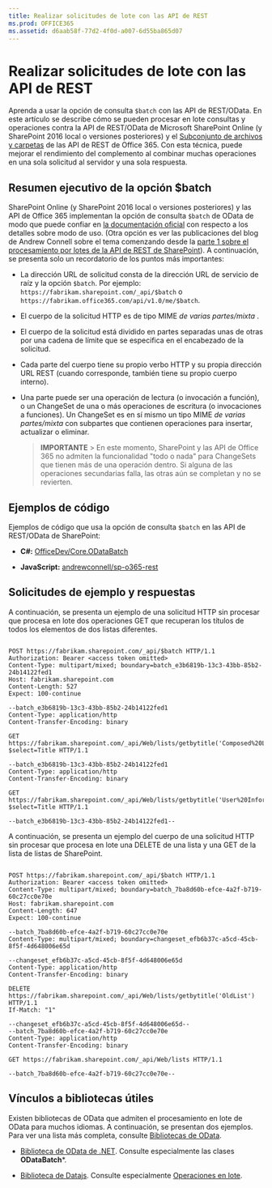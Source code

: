 ```yaml
---
title: Realizar solicitudes de lote con las API de REST
ms.prod: OFFICE365
ms.assetid: d6aab58f-77d2-4f0d-a007-6d55ba865d07
---
```



# Realizar solicitudes de lote con las API de REST
Aprenda a usar la opción de consulta  `$batch` con las API de REST/OData.
En este artículo se describe cómo se pueden procesar en lote consultas y operaciones contra la API de REST/OData de Microsoft SharePoint Online (y SharePoint 2016 local o versiones posteriores) y el  [Subconjunto de archivos y carpetas](http://msdn.microsoft.com/es-es/office/office365/api/files-rest-operations) de las API de REST de Office 365. Con esta técnica, puede mejorar el rendimiento del complemento al combinar muchas operaciones en una sola solicitud al servidor y una sola respuesta.
  
    
    


## Resumen ejecutivo de la opción $batch

SharePoint Online (y SharePoint 2016 local o versiones posteriores) y las API de Office 365 implementan la opción de consulta  `$batch` de OData de modo que puede confiar en [la documentación oficial](http://www.odata.org/documentation/odata-version-3-0/batch-processing) con respecto a los detalles sobre modo de uso. (Otra opción es ver las publicaciones del blog de Andrew Connell sobre el tema comenzando desde la [parte 1 sobre el procesamiento por lotes de la API de REST de SharePoint](http://www.andrewconnell.com/blog/part-1-sharepoint-rest-api-batching-understanding-batching-requests)). A continuación, se presenta solo un recordatorio de los puntos más importantes:
  
    
    

- La dirección URL de solicitud consta de la dirección URL de servicio de raíz y la opción  `$batch`. Por ejemplo:  `https://fabrikam.sharepoint.com/_api/$batch` o `https://fabrikam.office365.com/api/v1.0/me/$batch`.
    
  
- El cuerpo de la solicitud HTTP es de tipo MIME  *de varias partes/mixta*  .
    
  
- El cuerpo de la solicitud está dividido en partes separadas unas de otras por una cadena de límite que se especifica en el encabezado de la solicitud.
    
  
- Cada parte del cuerpo tiene su propio verbo HTTP y su propia dirección URL REST (cuando corresponde, también tiene su propio cuerpo interno).
    
  
- Una parte puede ser una operación de lectura (o invocación a función), o un ChangeSet de una o más operaciones de escritura (o invocaciones a funciones). Un ChangeSet es en sí mismo un tipo MIME  *de varias partes/mixta*  con subpartes que contienen operaciones para insertar, actualizar o eliminar.
    
    > **IMPORTANTE**
      > En este momento, SharePoint y las API de Office 365 no admiten la funcionalidad "todo o nada" para ChangeSets que tienen más de una operación dentro. Si alguna de las operaciones secundarias falla, las otras aún se completan y no se revierten. 

## Ejemplos de código

Ejemplos de código que usa la opción de consulta  `$batch` en las API de REST/OData de SharePoint:
  
    
    

- **C#:** [OfficeDev/Core.ODataBatch](https://github.com/OfficeDev/PnP/tree/master/Samples/Core.ODataBatch)
    
  
- **JavaScript:** [andrewconnell/sp-o365-rest](https://github.com/andrewconnell/sp-o365-rest/blob/master/SpRestBatchSample/Scripts/App.js)
    
  

## Solicitudes de ejemplo y respuestas

A continuación, se presenta un ejemplo de una solicitud HTTP sin procesar que procesa en lote dos operaciones GET que recuperan los títulos de todos los elementos de dos listas diferentes.
  
    
    
```

POST https://fabrikam.sharepoint.com/_api/$batch HTTP/1.1
Authorization: Bearer <access token omitted>
Content-Type: multipart/mixed; boundary=batch_e3b6819b-13c3-43bb-85b2-24b14122fed1
Host: fabrikam.sharepoint.com
Content-Length: 527
Expect: 100-continue

--batch_e3b6819b-13c3-43bb-85b2-24b14122fed1
Content-Type: application/http
Content-Transfer-Encoding: binary

GET https://fabrikam.sharepoint.com/_api/Web/lists/getbytitle('Composed%20Looks')/items?$select=Title HTTP/1.1

--batch_e3b6819b-13c3-43bb-85b2-24b14122fed1
Content-Type: application/http
Content-Transfer-Encoding: binary

GET https://fabrikam.sharepoint.com/_api/Web/lists/getbytitle('User%20Information%20List')/items?$select=Title HTTP/1.1

--batch_e3b6819b-13c3-43bb-85b2-24b14122fed1--
```

A continuación, se presenta un ejemplo del cuerpo de una solicitud HTTP sin procesar que procesa en lote una DELETE de una lista y una GET de la lista de listas de SharePoint.
  
    
    


```

POST https://fabrikam.sharepoint.com/_api/$batch HTTP/1.1
Authorization: Bearer <access token omitted>
Content-Type: multipart/mixed; boundary=batch_7ba8d60b-efce-4a2f-b719-60c27cc0e70e
Host: fabrikam.sharepoint.com
Content-Length: 647
Expect: 100-continue

--batch_7ba8d60b-efce-4a2f-b719-60c27cc0e70e
Content-Type: multipart/mixed; boundary=changeset_efb6b37c-a5cd-45cb-8f5f-4d648006e65d

--changeset_efb6b37c-a5cd-45cb-8f5f-4d648006e65d
Content-Type: application/http
Content-Transfer-Encoding: binary

DELETE https://fabrikam.sharepoint.com/_api/Web/lists/getbytitle('OldList') HTTP/1.1
If-Match: "1"

--changeset_efb6b37c-a5cd-45cb-8f5f-4d648006e65d--
--batch_7ba8d60b-efce-4a2f-b719-60c27cc0e70e
Content-Type: application/http
Content-Transfer-Encoding: binary

GET https://fabrikam.sharepoint.com/_api/Web/lists HTTP/1.1

--batch_7ba8d60b-efce-4a2f-b719-60c27cc0e70e--```


## Vínculos a bibliotecas útiles

Existen bibliotecas de OData que admiten el procesamiento en lote de OData para muchos idiomas. A continuación, se presentan dos ejemplos. Para ver una lista más completa, consulte  [Bibliotecas de OData](http://www.odata.org/libraries/).
  
    
    

-  [Biblioteca de OData de .NET](http://msdn.microsoft.com/es-es/office/microsoft.data.odata%28v=vs.90%29). Consulte especialmente las clases **ODataBatch***.
    
  
-  [Biblioteca de Datajs](http://datajs.codeplex.com/documentation). Consulte especialmente  [Operaciones en lote](http://datajs.codeplex.com/wikipage?title=datajs%20OData%20API&amp;referringTitle=Documentation#Batch).
    
  

